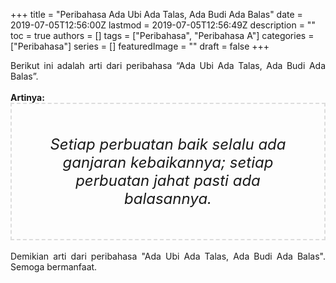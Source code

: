 +++
title = "Peribahasa Ada Ubi Ada Talas, Ada Budi Ada Balas"
date = 2019-07-05T12:56:00Z
lastmod = 2019-07-05T12:56:49Z
description = ""
toc = true
authors = []
tags = ["Peribahasa", "Peribahasa A"]
categories = ["Peribahasa"]
series = []
featuredImage = ""
draft = false
+++

<div dir="ltr" style="text-align: left;" trbidi="on"><div style="text-align: justify;">Berikut ini adalah arti dari peribahasa “Ada Ubi Ada Talas, Ada Budi Ada Balas”.</div><br /><div style="text-align: justify;"><b>Artinya:</b></div><div style="border: 2px dashed #ddd; font-size: 24px; height: auto; margin: 0 auto; padding: 50px; text-align: center; width: auto;"><i>Setiap perbuatan baik selalu ada ganjaran kebaikannya; setiap perbuatan jahat pasti ada balasannya.</i></div><div style="text-align: justify;"><br /></div><div style="text-align: justify;">Demikian arti dari peribahasa "Ada Ubi Ada Talas, Ada Budi Ada Balas". Semoga bermanfaat.</div></div>
